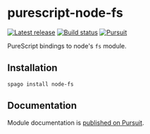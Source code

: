 # purescript-node-fs

[![Latest release](http://img.shields.io/github/release/purescript-node/purescript-node-fs.svg)](https://github.com/purescript-node/purescript-node-fs/releases)
[![Build status](https://github.com/purescript-node/purescript-node-fs/workflows/CI/badge.svg?branch=master)](https://github.com/purescript-node/purescript-node-fs/actions?query=workflow%3ACI+branch%3Amaster)
[![Pursuit](https://pursuit.purescript.org/packages/purescript-node-fs/badge)](https://pursuit.purescript.org/packages/purescript-node-fs)

PureScript bindings to node's `fs` module.

## Installation

```
spago install node-fs
```

## Documentation

Module documentation is [published on Pursuit](http://pursuit.purescript.org/packages/purescript-node-fs).
